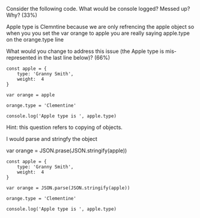 Consider the following code.  What would be console logged?  Messed up?  Why? (33%)

Apple type is Clemntine because we are only refrencing the apple object so when you you set the var orange to apple you are really saying apple.type on the orange.type line

What would you change to address this issue (the Apple type is mis-represented in the last line below)? (66%)

    const apple = {
        type: 'Granny Smith',
        weight:  4
    }

    var orange = apple

    orange.type = 'Clementine'

    console.log('Apple type is ', apple.type)


Hint: this question refers to copying of objects.


I would parse and stringfy the object


var orange = JSON.prase(JSON.stringify(apple))


    const apple = {
        type: 'Granny Smith',
        weight:  4
    }

    var orange = JSON.parse(JSON.stringify(apple))

    orange.type = 'Clementine'

    console.log('Apple type is ', apple.type)